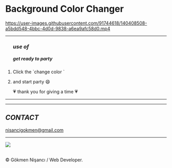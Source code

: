 # Background Color Changer


https://user-images.githubusercontent.com/91744618/140408508-a5bdd548-4bbc-4d0d-9838-a6ea9afc58d0.mp4

<hr>


  <ol>
    
  <h3><i> use of </i></h3> 
  <h5> get ready to party </h5>
    <li> <p> Click the `change color `</p> </li>
  <li> <p> and start party  &#128516  </p> </li>
   <p> &#128151 thank you for giving a time &#128151 </p>
  </ol>
<hr>


<hr>

<h2><i>CONTACT</i></h2>
<a href = "http://www.gmail.com" > nisancigokmen@gmail.com</a> <br>
<hr>
<div>
<img src="https://media3.giphy.com/media/l4FGljozu0MI3iK4M/giphy.gif?cid=ecf05e47dpbsgztdt3c6dzpmrssb8qquto6wo85m0dhw68ct&rid=giphy.gif&ct=g">
</div><br>

&copy; Gökmen Nişancı / Web Developer.
